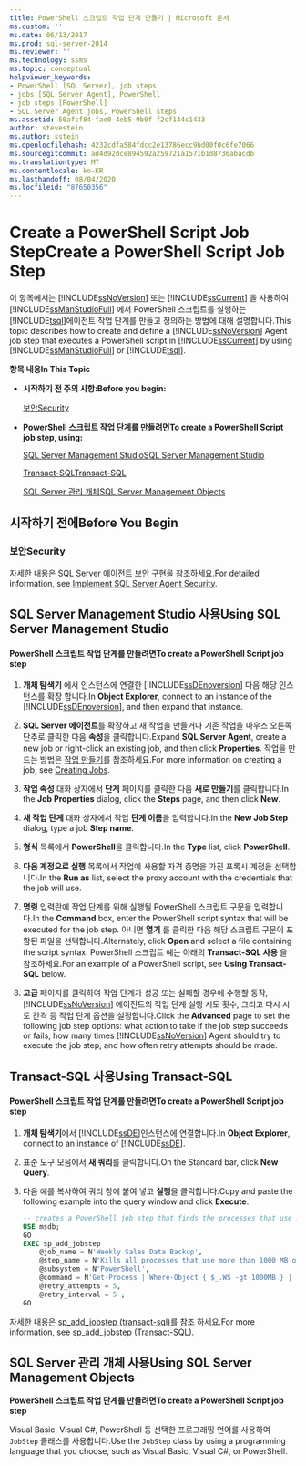 ```yaml
---
title: PowerShell 스크립트 작업 단계 만들기 | Microsoft 문서
ms.custom: ''
ms.date: 06/13/2017
ms.prod: sql-server-2014
ms.reviewer: ''
ms.technology: ssms
ms.topic: conceptual
helpviewer_keywords:
- PowerShell [SQL Server], job steps
- jobs [SQL Server Agent], PowerShell
- job steps [PowerShell]
- SQL Server Agent jobs, PowerShell steps
ms.assetid: 50afcf84-fae0-4eb5-9b0f-f2cf144c1433
author: stevestein
ms.author: sstein
ms.openlocfilehash: 4232cdfa584fdcc2e13786ecc9bd00f0c6fe7066
ms.sourcegitcommit: ad4d92dce894592a259721a1571b1d8736abacdb
ms.translationtype: MT
ms.contentlocale: ko-KR
ms.lasthandoff: 08/04/2020
ms.locfileid: "87650356"
---
```

# <a name="create-a-powershell-script-job-step"></a><span data-ttu-id="89950-102">Create a PowerShell Script Job Step</span><span class="sxs-lookup"><span data-stu-id="89950-102">Create a PowerShell Script Job Step</span></span>
  <span data-ttu-id="89950-103">이 항목에서는 [!INCLUDE[ssNoVersion](../../includes/ssnoversion-md.md)] 또는 [!INCLUDE[ssCurrent](../../includes/sscurrent-md.md)] 을 사용하여 [!INCLUDE[ssManStudioFull](../../includes/ssmanstudiofull-md.md)] 에서 PowerShell 스크립트를 실행하는 [!INCLUDE[tsql](../../includes/tsql-md.md)]에이전트 작업 단계를 만들고 정의하는 방법에 대해 설명합니다.</span><span class="sxs-lookup"><span data-stu-id="89950-103">This topic describes how to create and define a [!INCLUDE[ssNoVersion](../../includes/ssnoversion-md.md)] Agent job step that executes a PowerShell script in [!INCLUDE[ssCurrent](../../includes/sscurrent-md.md)] by using [!INCLUDE[ssManStudioFull](../../includes/ssmanstudiofull-md.md)] or [!INCLUDE[tsql](../../includes/tsql-md.md)].</span></span>  
  
 <span data-ttu-id="89950-104">**항목 내용**</span><span class="sxs-lookup"><span data-stu-id="89950-104">**In This Topic**</span></span>  
  
-   <span data-ttu-id="89950-105">**시작하기 전 주의 사항:**</span><span class="sxs-lookup"><span data-stu-id="89950-105">**Before you begin:**</span></span>  
  
     [<span data-ttu-id="89950-106">보안</span><span class="sxs-lookup"><span data-stu-id="89950-106">Security</span></span>](#Security)  
  
-   <span data-ttu-id="89950-107">**PowerShell 스크립트 작업 단계를 만들려면**</span><span class="sxs-lookup"><span data-stu-id="89950-107">**To create a PowerShell Script job step, using:**</span></span>  
  
     [<span data-ttu-id="89950-108">SQL Server Management Studio</span><span class="sxs-lookup"><span data-stu-id="89950-108">SQL Server Management Studio</span></span>](#SSMS)  
  
     [<span data-ttu-id="89950-109">Transact-SQL</span><span class="sxs-lookup"><span data-stu-id="89950-109">Transact-SQL</span></span>](#TSQL)  
  
     [<span data-ttu-id="89950-110">SQL Server 관리 개체</span><span class="sxs-lookup"><span data-stu-id="89950-110">SQL Server Management Objects</span></span>](#SMO)  
  
##  <a name="before-you-begin"></a><a name="BeforeYouBegin"></a> <span data-ttu-id="89950-111">시작하기 전에</span><span class="sxs-lookup"><span data-stu-id="89950-111">Before You Begin</span></span>  
  
###  <a name="security"></a><a name="Security"></a> <span data-ttu-id="89950-112">보안</span><span class="sxs-lookup"><span data-stu-id="89950-112">Security</span></span>  
 <span data-ttu-id="89950-113">자세한 내용은 [SQL Server 에이전트 보안 구현](implement-sql-server-agent-security.md)을 참조하세요.</span><span class="sxs-lookup"><span data-stu-id="89950-113">For detailed information, see [Implement SQL Server Agent Security](implement-sql-server-agent-security.md).</span></span>  
  
##  <a name="using-sql-server-management-studio"></a><a name="SSMS"></a> <span data-ttu-id="89950-114">SQL Server Management Studio 사용</span><span class="sxs-lookup"><span data-stu-id="89950-114">Using SQL Server Management Studio</span></span>  
  
#### <a name="to-create-a-powershell-script-job-step"></a><span data-ttu-id="89950-115">PowerShell 스크립트 작업 단계를 만들려면</span><span class="sxs-lookup"><span data-stu-id="89950-115">To create a PowerShell Script job step</span></span>  
  
1.  <span data-ttu-id="89950-116">**개체 탐색기** 에서 인스턴스에 연결한 [!INCLUDE[ssDEnoversion](../../includes/ssdenoversion-md.md)] 다음 해당 인스턴스를 확장 합니다.</span><span class="sxs-lookup"><span data-stu-id="89950-116">In **Object Explorer,** connect to an instance of the [!INCLUDE[ssDEnoversion](../../includes/ssdenoversion-md.md)], and then expand that instance.</span></span>  
  
2.  <span data-ttu-id="89950-117">**SQL Server 에이전트**를 확장하고 새 작업을 만들거나 기존 작업을 마우스 오른쪽 단추로 클릭한 다음 **속성**을 클릭합니다.</span><span class="sxs-lookup"><span data-stu-id="89950-117">Expand **SQL Server Agent**, create a new job or right-click an existing job, and then click **Properties**.</span></span> <span data-ttu-id="89950-118">작업을 만드는 방법은 [작업 만들기](create-jobs.md)를 참조하세요.</span><span class="sxs-lookup"><span data-stu-id="89950-118">For more information on creating a job, see [Creating Jobs](create-jobs.md).</span></span>  
  
3.  <span data-ttu-id="89950-119">**작업 속성** 대화 상자에서 **단계** 페이지를 클릭한 다음 **새로 만들기**를 클릭합니다.</span><span class="sxs-lookup"><span data-stu-id="89950-119">In the **Job Properties** dialog, click the **Steps** page, and then click **New**.</span></span>  
  
4.  <span data-ttu-id="89950-120">**새 작업 단계** 대화 상자에서 작업 **단계 이름**을 입력합니다.</span><span class="sxs-lookup"><span data-stu-id="89950-120">In the **New Job Step** dialog, type a job **Step name**.</span></span>  
  
5.  <span data-ttu-id="89950-121">**형식** 목록에서 **PowerShell**을 클릭합니다.</span><span class="sxs-lookup"><span data-stu-id="89950-121">In the **Type** list, click **PowerShell**.</span></span>  
  
6.  <span data-ttu-id="89950-122">**다음 계정으로 실행** 목록에서 작업에 사용할 자격 증명을 가진 프록시 계정을 선택합니다.</span><span class="sxs-lookup"><span data-stu-id="89950-122">In the **Run as** list, select the proxy account with the credentials that the job will use.</span></span>  
  
7.  <span data-ttu-id="89950-123">**명령** 입력란에 작업 단계를 위해 실행될 PowerShell 스크립트 구문을 입력합니다.</span><span class="sxs-lookup"><span data-stu-id="89950-123">In the **Command** box, enter the PowerShell script syntax that will be executed for the job step.</span></span> <span data-ttu-id="89950-124">아니면 **열기** 를 클릭한 다음 해당 스크립트 구문이 포함된 파일을 선택합니다.</span><span class="sxs-lookup"><span data-stu-id="89950-124">Alternately, click **Open** and select a file containing the script syntax.</span></span> <span data-ttu-id="89950-125">PowerShell 스크립트 예는 아래의 **Transact-SQL 사용** 을 참조하세요.</span><span class="sxs-lookup"><span data-stu-id="89950-125">For an example of a PowerShell script, see **Using Transact-SQL** below.</span></span>  
  
8.  <span data-ttu-id="89950-126">**고급** 페이지를 클릭하여 작업 단계가 성공 또는 실패할 경우에 수행할 동작, [!INCLUDE[ssNoVersion](../../includes/ssnoversion-md.md)] 에이전트의 작업 단계 실행 시도 횟수, 그리고 다시 시도 간격 등 작업 단계 옵션을 설정합니다.</span><span class="sxs-lookup"><span data-stu-id="89950-126">Click the **Advanced** page to set the following job step options: what action to take if the job step succeeds or fails, how many times [!INCLUDE[ssNoVersion](../../includes/ssnoversion-md.md)] Agent should try to execute the job step, and how often retry attempts should be made.</span></span>  
  
##  <a name="using-transact-sql"></a><a name="TSQL"></a> <span data-ttu-id="89950-127">Transact-SQL 사용</span><span class="sxs-lookup"><span data-stu-id="89950-127">Using Transact-SQL</span></span>  
  
#### <a name="to-create-a-powershell-script-job-step"></a><span data-ttu-id="89950-128">PowerShell 스크립트 작업 단계를 만들려면</span><span class="sxs-lookup"><span data-stu-id="89950-128">To create a PowerShell Script job step</span></span>  
  
1.  <span data-ttu-id="89950-129">**개체 탐색기**에서 [!INCLUDE[ssDE](../../includes/ssde-md.md)]인스턴스에 연결합니다.</span><span class="sxs-lookup"><span data-stu-id="89950-129">In **Object Explorer**, connect to an instance of [!INCLUDE[ssDE](../../includes/ssde-md.md)].</span></span>  
  
2.  <span data-ttu-id="89950-130">표준 도구 모음에서 **새 쿼리**를 클릭합니다.</span><span class="sxs-lookup"><span data-stu-id="89950-130">On the Standard bar, click **New Query**.</span></span>  
  
3.  <span data-ttu-id="89950-131">다음 예를 복사하여 쿼리 창에 붙여 넣고 **실행**을 클릭합니다.</span><span class="sxs-lookup"><span data-stu-id="89950-131">Copy and paste the following example into the query window and click **Execute**.</span></span>  
  
    ```sql
    -- creates a PowerShell job step that finds the processes that use more than 1000 MB of memory and kills them  
    USE msdb;  
    GO  
    EXEC sp_add_jobstep  
        @job_name = N'Weekly Sales Data Backup',  
        @step_name = N'Kills all processes that use more than 1000 MB of memory',  
        @subsystem = N'PowerShell',  
        @command = N'Get-Process | Where-Object { $_.WS -gt 1000MB } | Stop-Process',   
        @retry_attempts = 5,  
        @retry_interval = 5 ;  
    GO  
    ```  
  
 <span data-ttu-id="89950-132">자세한 내용은 [sp_add_jobstep &#40;transact-sql&#41;](/sql/relational-databases/system-stored-procedures/sp-add-jobstep-transact-sql)를 참조 하세요.</span><span class="sxs-lookup"><span data-stu-id="89950-132">For more information, see [sp_add_jobstep &#40;Transact-SQL&#41;](/sql/relational-databases/system-stored-procedures/sp-add-jobstep-transact-sql).</span></span>  
  
##  <a name="using-sql-server-management-objects"></a><a name="SMO"></a><span data-ttu-id="89950-133">SQL Server 관리 개체 사용</span><span class="sxs-lookup"><span data-stu-id="89950-133">Using SQL Server Management Objects</span></span>  
 <span data-ttu-id="89950-134">**PowerShell 스크립트 작업 단계를 만들려면**</span><span class="sxs-lookup"><span data-stu-id="89950-134">**To create a PowerShell Script job step**</span></span>  
  
 <span data-ttu-id="89950-135">Visual Basic, Visual C#, PowerShell 등 선택한 프로그래밍 언어를 사용하여 `JobStep` 클래스를 사용합니다.</span><span class="sxs-lookup"><span data-stu-id="89950-135">Use the `JobStep` class by using a programming language that you choose, such as Visual Basic, Visual C#, or PowerShell.</span></span>  
